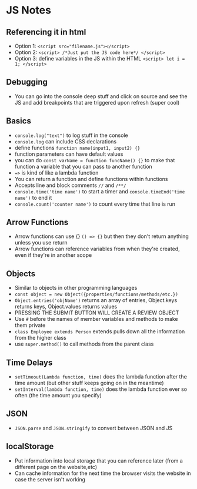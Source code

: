 # JS Notes

## Referencing it in html

- Option 1: `<script src="filename.js"></script>`
- Option 2: `<script> /*Just put the JS code here*/ </script>`
- Option 3: define variables in the JS within the HTML `<script> let i = 1; </script>`

## Debugging

- You can go into the console deep stuff and click on source and see the JS and add breakpoints that are triggered upon refresh (super cool)

## Basics

- `console.log("text")` to log stuff in the console
- `console.log` can include CSS declarations
- define functions `function name(input1, input2) {}`
- function parameters can have default values
- you can do `const varName = function funcName() {}` to make that function a variable that you can pass to another function
- `=>` is kind of like a lambda function
- You can return a function and define functions within functions
- Accepts line and block comments `//` and `/**/`
- `console.time('time name')` to start a timer and `console.timeEnd('time name')` to end it
- `console.count('counter name')` to count every time that line is run

## Arrow Functions

- Arrow functions can use {} `() => {}` but then they don't return anything unless you use return
- Arrow functions can reference variables from when they're created, even if they're in another scope

## Objects

- Similar to objects in other programming languages
- `const object = new Object({properties/functions/methods/etc.})`
- `Object.entries('objName')` returns an array of entries, Object.keys returns keys, Object.values returns values
- PRESSING THE SUBMIT BUTTON WILL CREATE A REVIEW OBJECT
- Use `#` before the names of member variables and methods to make them private
- `class Employee extends Person` extends pulls down all the information from the higher class
- use `super.method()` to call methods from the parent class

## Time Delays

- `setTimeout(Lambda function, time)` does the lambda function after the time amount (but other stuff keeps going on in the meantime)
- `setInterval(lambda function, time)` does the lambda function ever so often (the time amount you specify)

## JSON

- `JSON.parse` and `JSON.stringify` to convert between JSON and JS

## localStorage

- Put information into local storage that you can reference later (from a different page on the website,etc)
- Can cache information for the next time the browser visits the website in case the server isn't working
